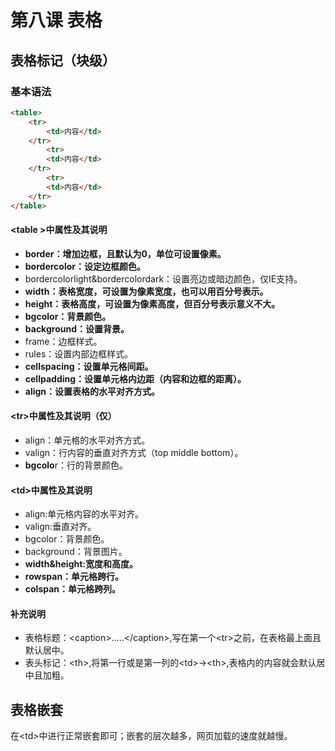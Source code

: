# 第八课 表格 

## 表格标记（块级）

### 基本语法

````html
<table>
    <tr>
        <td>内容</td>
    </tr>
        <tr>
        <td>内容</td>
    </tr>
        <tr>
        <td>内容</td>
    </tr>
</table>
````

#### \<table >中属性及其说明

- **border：增加边框，且默认为0，单位可设置像素。**
- **bordercolor：设定边框颜色。**
- bordercolorlight&bordercolordark：设置亮边或暗边颜色，仅IE支持。
- **width：表格宽度，可设置为像素宽度，也可以用百分号表示。**
- **height：表格高度，可设置为像素高度，但百分号表示意义不大。**
- **bgcolor：背景颜色。**
- **background：设置背景。**
- frame：边框样式。
- rules：设置内部边框样式。
- **cellspacing：设置单元格间距。**
- **cellpadding：设置单元格内边距（内容和边框的距离）。**
- **align：设置表格的水平对齐方式。**

#### \<tr>中属性及其说明（仅）

- align：单元格的水平对齐方式。
- valign：行内容的垂直对齐方式（top middle bottom）。
- **bgcolo**r：行的背景颜色。

#### \<td>中属性及其说明

- align:单元格内容的水平对齐。
- valign:垂直对齐。
- bgcolor：背景颜色。
- background：背景图片。
- **width&height:宽度和高度。**
- **rowspan：单元格跨行。**
- **colspan：单元格跨列。**

#### 补充说明

- 表格标题：\<caption>.....\</caption>,写在第一个\<tr>之前，在表格最上面且默认居中。
- 表头标记：\<th>,将第一行或是第一列的\<td>→\<th>,表格内的内容就会默认居中且加粗。

## 表格嵌套

 在\<td>中进行正常嵌套即可；嵌套的层次越多，网页加载的速度就越慢。







